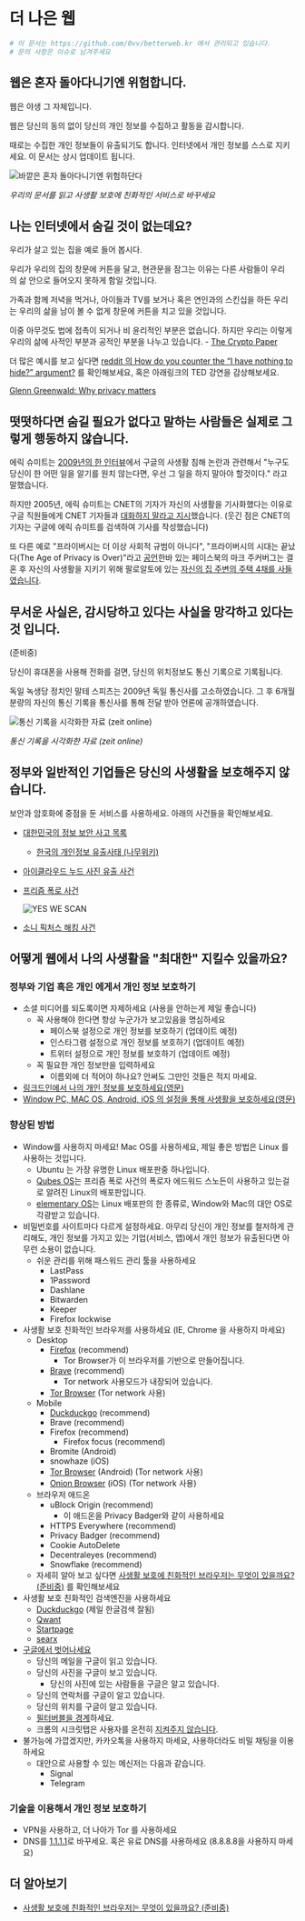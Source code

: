 # 더 나은 웹

```bash
# 이 문서는 https://github.com/0vv/betterweb.kr 에서 관리되고 있습니다.
# 문의 사항은 이슈로 남겨주세요
```

## 웹은 혼자 돌아다니기엔 위험합니다.

웹은 야생 그 자체입니다.

웹은 당신의 동의 없이 당신의 개인 정보를 수집하고 활동을 감시합니다.

때로는 수집한 개인 정보들이 유출되기도 합니다. 인터넷에서 개인 정보를 스스로 지키세요. 이 문서는 상시 업데이트 됩니다.

![바깥은 혼자 돌아다니기엔 위험하단다](img/Untitled-644a7cec-d1f4-48bd-a0e6-7cbb40a6ba3c.png)

*우리의 문서를 읽고 사생활 보호에 친화적인 서비스로 바꾸세요*

## 나는 인터넷에서 숨길 것이 없는데요?

우리가 살고 있는 집을 예로 들어 봅시다.

우리가 우리의 집의 창문에 커튼을 달고, 현관문을 잠그는 이유는 다른 사람들이 우리의 삶 안으로 들어오지 못하게 함일 것입니다.

가족과 함께 저녁을 먹거나, 아이들과 TV를 보거나 혹은 연인과의 스킨십을 하든 우리는 우리의 삶을 남이 볼 수 없게 창문에 커튼을 치고 있을 것입니다.

이중 아무것도 법에 접촉이 되거나 비 윤리적인 부분은 없습니다. 하지만 우리는 이렇게 우리의 삶에 사적인 부분과 공적인 부분을 나누고 있습니다. - [The Crypto Paper](https://github.com/cryptoseb/CryptoPaper)

더 많은 예시를 보고 싶다면 [reddit 의 How do you counter the “I have nothing to hide?” argument?](https://www.reddit.com/r/privacy/comments/3hynvp/how_do_you_counter_the_i_have_nothing_to_hide/) 를 확인해보세요, 혹은 아래링크의 TED 강연을 감상해보세요.

[Glenn Greenwald: Why privacy matters](https://www.ted.com/talks/glenn_greenwald_why_privacy_matters?utm_campaign=tedspread&utm_medium=referral&utm_source=tedcomshare)

## 떳떳하다면 숨길 필요가 없다고 말하는 사람들은 실제로 그렇게 행동하지 않습니다.

에릭 슈미트는 [2009년의 한 인터뷰](https://www.eff.org/deeplinks/2009/12/google-ceo-eric-schmidt-dismisses-privacy)에서 구글의 사생활 침해 논란과 관련해서 "누구도 당신이 한 어떤 일을 알기를 원치 않는다면, 우선 그 일을 하지 말아야 할것이다." 라고 말했습니다.

하지만 2005년, 에릭 슈미트는 CNET의 기자가 자신의 사생활을 기사화했다는 이유로 구글 직원들에게 CNET 기자들과 [대화하지 말라고 지시](https://news.hitb.org/content/google-blacklists-cnet-reporters-publishing-eric-schmidts-personal-info)했습니다. (웃긴 점은 CNET의 기자는 구글에 에릭 슈미트를 검색하여 기사를 작성했습니다)

또 다른 예로 "프라이버시는 더 이상 사회적 규범이 아니다", "프라이버시의 시대는 끝났다(The Age of Privacy is Over)"라고 [공언](http://www.hani.co.kr/arti/science/future/885587.html)한바 있는 페이스북의 마크 주커버그는 결혼 후 자신의 사생활을 지키기 위해 팔로알토에 있는 [자신의 집 주변의 주택 4채를 사들였습니다](https://abcnews.go.com/Business/mark-zuckerberg-buys-homes-surrounding-palo-alto-calif/story?id=20542803).

## 무서운 사실은, 감시당하고 있다는 사실을 망각하고 있다는 것 입니다.

(준비중)

당신이 휴대폰을 사용해 전화를 걸면, 당신의 위치정보도 통신 기록으로 기록됩니다.

독일 녹생당 정치인 말테 스피츠는 2009년 독일 통신사를 고소하였습니다. 그 후 6개월 분량의 자신의 통신 기록을 통신사를 통해 전달 받아 언론에 공개하였습니다.

![통신 기록을 시각화한 자료 (zeit online)](img/malte-spitz-location-7157dce7-d29f-4816-8a3c-53de6283a878.gif)

*통신 기록을 시각화한 자료 (zeit online)*

## 정부와 일반적인 기업들은 당신의 사생활을 보호해주지 않습니다.

보안과 암호화에 중점을 둔 서비스를 사용하세요. 아래의 사건들을 확인해보세요.

- [대한민국의 정보 보안 사고 목록](https://ko.wikipedia.org/wiki/%EB%8C%80%ED%95%9C%EB%AF%BC%EA%B5%AD%EC%9D%98_%EC%A0%95%EB%B3%B4_%EB%B3%B4%EC%95%88_%EC%82%AC%EA%B3%A0_%EB%AA%A9%EB%A1%9D)
    - [한국의 개인정보 유출사태 (나무위키)](https://namu.wiki/w/%EA%B0%9C%EC%9D%B8%EC%A0%95%EB%B3%B4%20%EC%9C%A0%EC%B6%9C%EC%82%AC%ED%83%9C)
- [아이클라우드 누드 사진 유출 사건](https://namu.wiki/w/%ED%8C%A8%ED%94%84%EB%8B%9D?from=%EC%95%84%EC%9D%B4%ED%81%B4%EB%9D%BC%EC%9A%B0%EB%93%9C%20%EB%88%84%EB%93%9C%20%EC%82%AC%EC%A7%84%20%EC%9C%A0%EC%B6%9C%20%EC%82%AC%EA%B1%B4)
- [프리즘 폭로 사건](https://namu.wiki/w/NSA%20%EA%B8%B0%EB%B0%80%EC%9E%90%EB%A3%8C%20%ED%8F%AD%EB%A1%9C%EC%82%AC%EA%B1%B4?from=%ED%94%84%EB%A6%AC%EC%A6%98%20%ED%8F%AD%EB%A1%9C%20%EC%82%AC%EA%B1%B4)

    ![YES WE SCAN](img/Untitled-fe4cf008-7ee3-49ce-bd2d-5893790191f2.png)

- [소니 픽처스 해킹 사건](https://namu.wiki/w/%EC%86%8C%EB%8B%88%20%ED%94%BD%EC%B2%98%EC%8A%A4#s-5.2)

## 어떻게 웹에서 나의 사생활을 "최대한" 지킬수 있을까요?

### 정부와 기업 혹은 개인 에게서 개인 정보 보호하기

- 소셜 미디어를 되도록이면 자제하세요 (사용을 안하는게 제일 좋습니다)
  - 꼭 사용해야 한다면 항상 누군가가 보고있음을 명심하세요
    - 페이스북 설정으로 개인 정보를 보호하기 (업데이트 예정)
    - 인스타그램 설정으로 개인 정보를 보호하기 (업데이트 예정)
    - 트위터 설정으로 개인 정보를 보호하기 (업데이트 예정)
  - 꼭 필요한 개인 정보만을 입력하세요
    - 이름외에 더 적어야 하나요? 안써도 그만인 것들은 적지 마세요.
- [링크드인에서 나의 개인 정보를 보호하세요(영문)](https://betterweb.qwant.com/how-to-protect-your-privacy-on-linkedin/)
- [Window PC, MAC OS, Android, iOS 의 설정을 통해 사생활을 보호하세요(영문)](https://spreadprivacy.com/device-privacy-protection/)

### 향상된 방법

- Window를 사용하지 마세요! Mac OS를 사용하세요, 제일 좋은 방법은 Linux 를 사용하는 것입니다.
  - Ubuntu 는 가장 유명한 Linux 배포판중 하나입니다.
  - [Qubes OS](https://www.qubes-os.org/)는 프리즘 폭로 사건의 폭로자 에드워드 스노든이 사용하고 있는걸로 알려진 Linux의 배포판입니다.
  - [elementary OS](https://elementary.io/)는 Linux 배포판의 한 종류로, Window와 Mac의 대안 OS로 각광받고 있습니다.
- 비밀번호를 사이트마다 다르게 설정하세요. 아무리 당신이 개인 정보를 철저하게 관리해도, 개인 정보를 가지고 있는 기업(서비스, 앱)에서 개인 정보가 유출된다면 아무런 소용이 없습니다.
  - 쉬운 관리를 위해 패스워드 관리 툴을 사용하세요
    - LastPass
    - 1Password
    - Dashlane
    - Bitwarden
    - Keeper
    - Firefox lockwise
- 사생활 보호 친화적인 브라우저를 사용하세요 (IE, Chrome 을 사용하지 마세요)
  - Desktop
    - [Firefox](https://firefox.com/) (recommend)
      - Tor Browser가 이 브라우저를 기반으로 만들어집니다.
    - [Brave](https://brave.com/) (recommend)
      - Tor network 사용모드가 내장되어 있습니다.
    - [Tor Browser](https://www.torproject.org/) (Tor network 사용)
  - Mobile
    - [Duckduckgo](https://duckduckgo.com/app) (recommend)
    - Brave (recommend)
    - Firefox (recommend)
      - Firefox focus (recommend)
    - Bromite (Android)
    - snowhaze (iOS)
    - [Tor Browser](https://guardianproject.info/fdroid/) (Android) (Tor network 사용)
    - [Onion Browser](https://onionbrowser.com/) (iOS) (Tor network 사용)
  - 브라우저 애드온
    - uBlock Origin (recommend)
      - 이 애드온을 Privacy Badger와 같이 사용하세요
    - HTTPS Everywhere (recommend)
    - Privacy Badger (recommend)
    - Cookie AutoDelete
    - Decentraleyes (recommend)
    - Snowflake (recommend)
  - 자세히 알아 보고 싶다면 [사생활 보호에 친화적인 브라우저는 무엇이 있을까요? (준비중)](./articles/test.md) 를 확인해보세요
- 사생활 보호 친화적인 검색엔진을 사용하세요
  - [Duckduckgo](https://duckduckgo.com/) (제일 한글검색 잘됨)
  - [Qwant](https://www.qwant.com/)
  - [Startpage](https://www.startpage.com/)
  - [searx](https://searx.me/)
- [구글에서 벗어나세요](https://spreadprivacy.com/how-to-remove-google/)
  - 당신의 메일을 구글이 읽고 있습니다.
  - 당신의 사진을 구글이 보고 있습니다.
    - 당신의 사진에 있는 사람들을 구글은 알고 있습니다.
  - 당신의 연락처를 구글이 알고 있습니다.
  - 당신의 위치를 구글이 알고 있습니다.
  - [필터버블을 경계](https://spreadprivacy.com/google-filter-bubble-study/)하세요.
  - 크롬의 시크릿탭은 사용자를 온전히 [지켜주지 않습니다](https://spreadprivacy.com/is-private-browsing-really-private/).
- 불가능에 가깝겠지만, 카카오톡을 사용하지 마세요, 사용하더라도 비밀 채팅을 이용하세요
  - 대안으로 사용할 수 있는 메신저는 다음과 같습니다.
    - Signal
    - Telegram

### 기술을 이용해서 개인 정보 보호하기

- VPN을 사용하고, 더 나아가 Tor 를 사용하세요
- DNS를 [1.1.1.1](https://1.1.1.1/)로 바꾸세요. 혹은 유료 DNS를 사용하세요 (8.8.8.8을 사용하지 마세요)

## 더 알아보기

- [사생활 보호에 친화적인 브라우저는 무엇이 있을까요? (준비중)](./articles/test.md)
